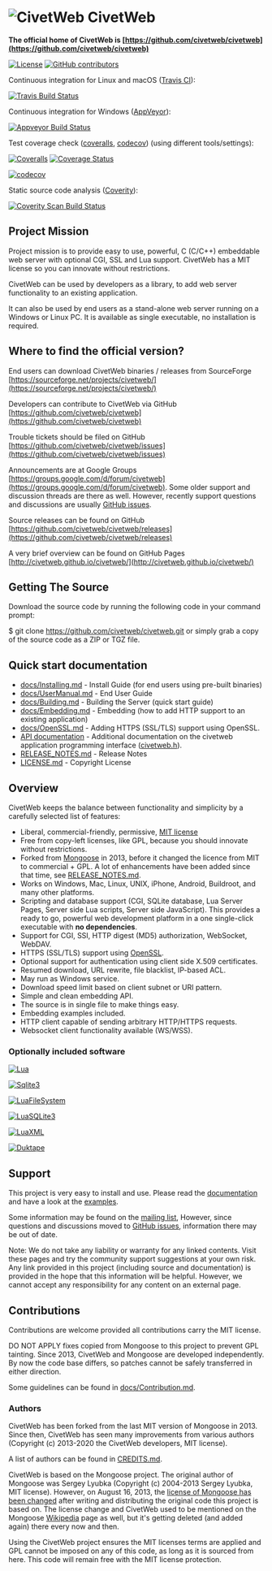 ![CivetWeb](https://raw.githubusercontent.com/civetweb/civetweb/master/resources/civetweb_64x64.png "CivetWeb") CivetWeb
=======

**The official home of CivetWeb is [https://github.com/civetweb/civetweb](https://github.com/civetweb/civetweb)**

[![License](https://img.shields.io/badge/license-MIT-blue.svg)](https://opensource.org/licenses/MIT)
[![GitHub contributors](https://img.shields.io/github/contributors/civetweb/civetweb.svg)](https://github.com/civetweb/civetweb/blob/master/CREDITS.md)

Continuous integration for Linux and macOS ([Travis CI](https://travis-ci.org/civetweb/civetweb)):

[![Travis Build Status](https://travis-ci.org/civetweb/civetweb.svg?branch=master)](https://travis-ci.org/civetweb/civetweb)

Continuous integration for Windows ([AppVeyor](https://ci.appveyor.com/project/civetweb/civetweb)):

[![Appveyor Build Status](https://ci.appveyor.com/api/projects/status/github/civetweb/civetweb?svg=true)](https://ci.appveyor.com/project/civetweb/civetweb/branch/master)

Test coverage check ([coveralls](https://coveralls.io/github/civetweb/civetweb), [codecov](https://codecov.io/gh/civetweb/civetweb/branch/master)) (using different tools/settings):

[![Coveralls](https://img.shields.io/coveralls/civetweb/civetweb.svg?maxAge=3600)]()
[![Coverage Status](https://coveralls.io/repos/github/civetweb/civetweb/badge.svg?branch=master)](https://coveralls.io/github/civetweb/civetweb?branch=master)

[![codecov](https://codecov.io/gh/civetweb/civetweb/branch/master/graph/badge.svg)](https://codecov.io/gh/civetweb/civetweb)



Static source code analysis ([Coverity](https://scan.coverity.com/projects/5784)):

[![Coverity Scan Build Status](https://scan.coverity.com/projects/5784/badge.svg)](https://scan.coverity.com/projects/5784)



Project Mission
-----------------

Project mission is to provide easy to use, powerful, C (C/C++) embeddable web server with optional CGI, SSL and Lua support.
CivetWeb has a MIT license so you can innovate without restrictions.

CivetWeb can be used by developers as a library, to add web server functionality to an existing application.

It can also be used by end users as a stand-alone web server running on a Windows or Linux PC. It is available as single executable, no installation is required.


Where to find the official version?
-----------------------------------

End users can download CivetWeb binaries / releases from SourceForge
[https://sourceforge.net/projects/civetweb/](https://sourceforge.net/projects/civetweb/)

Developers can contribute to CivetWeb via GitHub
[https://github.com/civetweb/civetweb](https://github.com/civetweb/civetweb)

Trouble tickets should be filed on GitHub
[https://github.com/civetweb/civetweb/issues](https://github.com/civetweb/civetweb/issues)

Announcements are at Google Groups
[https://groups.google.com/d/forum/civetweb](https://groups.google.com/d/forum/civetweb). 
Some older support and discussion threads are there as well. 
However, recently support questions and discussions are usually [GitHub issues](https://github.com/civetweb/civetweb/issues).

Source releases can be found on GitHub
[https://github.com/civetweb/civetweb/releases](https://github.com/civetweb/civetweb/releases)

A very brief overview can be found on GitHub Pages
[http://civetweb.github.io/civetweb/](http://civetweb.github.io/civetweb/)


Getting The Source
------------------
Download the source code by running the following code in your command prompt:

$ git clone https://github.com/civetweb/civetweb.git
or simply grab a copy of the source code as a ZIP or TGZ file.


Quick start documentation
--------------------------

- [docs/Installing.md](https://github.com/civetweb/civetweb/blob/master/docs/Installing.md) - Install Guide (for end users using pre-built binaries)
- [docs/UserManual.md](https://github.com/civetweb/civetweb/blob/master/docs/UserManual.md) - End User Guide
- [docs/Building.md](https://github.com/civetweb/civetweb/blob/master/docs/Building.md) - Building the Server (quick start guide)
- [docs/Embedding.md](https://github.com/civetweb/civetweb/blob/master/docs/Embedding.md) - Embedding (how to add HTTP support to an existing application)
- [docs/OpenSSL.md](https://github.com/civetweb/civetweb/blob/master/docs/OpenSSL.md) - Adding HTTPS (SSL/TLS) support using OpenSSL.
- [API documentation](https://github.com/civetweb/civetweb/tree/master/docs/api) - Additional documentation on the civetweb application programming interface ([civetweb.h](https://github.com/civetweb/civetweb/blob/master/include/civetweb.h)).
- [RELEASE_NOTES.md](https://github.com/civetweb/civetweb/blob/master/RELEASE_NOTES.md) - Release Notes
- [LICENSE.md](https://github.com/civetweb/civetweb/blob/master/LICENSE.md) - Copyright License


Overview
--------

CivetWeb keeps the balance between functionality and
simplicity by a carefully selected list of features:

- Liberal, commercial-friendly, permissive,
  [MIT license](http://en.wikipedia.org/wiki/MIT_License)
- Free from copy-left licenses, like GPL, because you should innovate without
  restrictions.
- Forked from [Mongoose](https://code.google.com/p/mongoose/) in 2013, before
  it changed the licence from MIT to commercial + GPL. A lot of enhancements
  have been added since that time, see
  [RELEASE_NOTES.md](https://github.com/civetweb/civetweb/blob/master/RELEASE_NOTES.md).
- Works on Windows, Mac, Linux, UNIX, iPhone, Android, Buildroot, and many
  other platforms.
- Scripting and database support (CGI, SQLite database, Lua Server Pages,
  Server side Lua scripts, Server side JavaScript).
  This provides a ready to go, powerful web development platform in a one
  single-click executable with **no dependencies**.
- Support for CGI, SSI, HTTP digest (MD5) authorization, WebSocket,
  WebDAV.
- HTTPS (SSL/TLS) support using [OpenSSL](https://www.openssl.org/).
- Optional support for authentication using client side X.509 certificates.
- Resumed download, URL rewrite, file blacklist, IP-based ACL.
- May run as Windows service.
- Download speed limit based on client subnet or URI pattern.
- Simple and clean embedding API.
- The source is in single file to make things easy.
- Embedding examples included.
- HTTP client capable of sending arbitrary HTTP/HTTPS requests.
- Websocket client functionality available (WS/WSS).


### Optionally included software

[![Lua](https://raw.githubusercontent.com/civetweb/civetweb/master/resources/lua-logo.jpg "Lua Logo")](http://lua.org)

[![Sqlite3](https://raw.githubusercontent.com/civetweb/civetweb/master/resources/sqlite3-logo.jpg "Sqlite3 Logo")](http://sqlite.org)

[![LuaFileSystem](https://raw.githubusercontent.com/civetweb/civetweb/master/resources/luafilesystem-logo.jpg "LuaFileSystem Logo")](http://keplerproject.github.io/luafilesystem/)

[![LuaSQLite3](https://raw.githubusercontent.com/civetweb/civetweb/master/resources/luasqlite-logo.jpg "LuaSQLite3 Logo")](http://lua.sqlite.org/index.cgi/index)

[![LuaXML](https://raw.githubusercontent.com/civetweb/civetweb/master/resources/luaxml-logo.jpg "LuaXML Logo")](http://viremo.eludi.net/LuaXML/index.html)

[![Duktape](https://raw.githubusercontent.com/civetweb/civetweb/master/resources/duktape-logo.png "Duktape Logo")](http://duktape.org)


Support
-------

This project is very easy to install and use. 
Please read the [documentation](https://github.com/civetweb/civetweb/blob/master/docs/)
and have a look at the [examples](https://github.com/civetweb/civetweb/blob/master/examples/).

Some information may be found on the [mailing list](https://groups.google.com/d/forum/civetweb),
However, since questions and discussions moved to [GitHub issues](https://github.com/civetweb/civetweb/issues), information there may be out of date.

Note: We do not take any liability or warranty for any linked contents.  Visit these pages and try the community support suggestions at your own risk.
Any link provided in this project (including source and documentation) is provided in the hope that this information will be helpful.
However, we cannot accept any responsibility for any content on an external page.


Contributions
---------------

Contributions are welcome provided all contributions carry the MIT license.

DO NOT APPLY fixes copied from Mongoose to this project to prevent GPL tainting.
Since 2013, CivetWeb and Mongoose are developed independently.
By now the code base differs, so patches cannot be safely transferred in either direction.

Some guidelines can be found in [docs/Contribution.md](https://github.com/civetweb/civetweb/blob/master/docs/Contribution.md).


### Authors

CivetWeb has been forked from the last MIT version of Mongoose in 2013.
Since then, CivetWeb has seen many improvements from various authors
(Copyright (c) 2013-2020 the CivetWeb developers, MIT license).

A list of authors can be found in [CREDITS.md](https://github.com/civetweb/civetweb/blob/master/CREDITS.md).

CivetWeb is based on the Mongoose project.  The original author of Mongoose was
Sergey Lyubka (Copyright (c) 2004-2013 Sergey Lyubka, MIT license).
However, on August 16, 2013, the [license of Mongoose has been changed](https://groups.google.com/forum/#!topic/mongoose-users/aafbOnHonkI)
after writing and distributing the original code this project is based on.
The license change and CivetWeb used to be mentioned on the Mongoose
[Wikipedia](https://en.wikipedia.org/wiki/Mongoose_(web_server))
page as well, but it's getting deleted (and added again) there every
now and then.

Using the CivetWeb project ensures the MIT licenses terms are applied and
GPL cannot be imposed on any of this code, as long as it is sourced from
here. This code will remain free with the MIT license protection.

